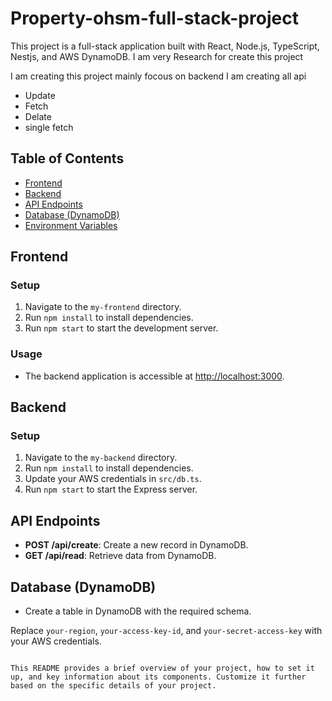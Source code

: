 
# Property-ohsm-full-stack-project

This project is a full-stack application built with React, Node.js, TypeScript, Nestjs, and AWS DynamoDB.
I am very Research for create this project



I am creating this project mainly focous on backend I am creating all api 
- Update
- Fetch
- Delate
- single fetch

## Table of Contents

- [Frontend](#frontend)
- [Backend](#backend)
- [API Endpoints](#api-endpoints)
- [Database (DynamoDB)](#database-dynamodb)
- [Environment Variables](#environment-variables)

## Frontend

### Setup

1. Navigate to the `my-frontend` directory.
2. Run `npm install` to install dependencies.
3. Run `npm start` to start the development server.

### Usage

- The backend application is accessible at [http://localhost:3000](http://localhost:3000).

## Backend

### Setup

1. Navigate to the `my-backend` directory.
2. Run `npm install` to install dependencies.
3. Update your AWS credentials in `src/db.ts`.
4. Run `npm start` to start the Express server.



## API Endpoints

- **POST /api/create**: Create a new record in DynamoDB.
- **GET /api/read**: Retrieve data from DynamoDB.

## Database (DynamoDB)

- Create a table in DynamoDB with the required schema.



Replace `your-region`, `your-access-key-id`, and `your-secret-access-key` with your AWS credentials.

```

This README provides a brief overview of your project, how to set it up, and key information about its components. Customize it further based on the specific details of your project.
